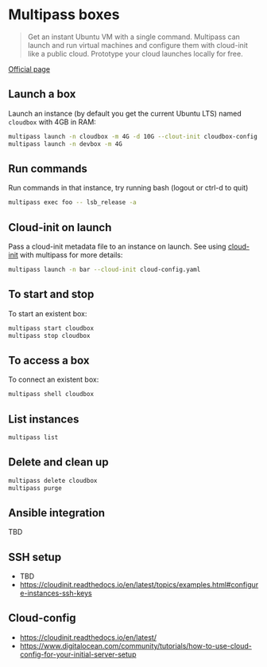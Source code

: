 # Multipass boxes

> Get an instant Ubuntu VM with a single command. Multipass can launch and run virtual machines and configure them with cloud-init like a public cloud. Prototype your cloud launches locally for free.  

[Official page](https://multipass.run/)

## Launch a box

Launch an instance (by default you get the current Ubuntu LTS) named `cloudbox` with 4GB in RAM:  
```bash
multipass launch -n cloudbox -m 4G -d 10G --clout-init cloudbox-config.yaml
multipass launch -n devbox -m 4G
```

## Run commands

Run commands in that instance, try running bash (logout or ctrl-d to quit)  
```bash
multipass exec foo -- lsb_release -a
```

## Cloud-init on launch

Pass a cloud-init metadata file to an instance on launch. See using [cloud-init](https://ubuntu.com/blog/using-cloud-init-with-multipass) with multipass for more details:

```bash
multipass launch -n bar --cloud-init cloud-config.yaml
```

## To start and stop

To start an existent box:  
```bash
multipass start cloudbox
multipass stop cloudbox
```

## To access a box

To connect an existent box:  
```bash
multipass shell cloudbox
```

## List instances

```bash
multipass list
```

## Delete and clean up

```bash
multipass delete cloudbox
multipass purge
```

## Ansible integration

TBD  

## SSH setup

- TBD
- https://cloudinit.readthedocs.io/en/latest/topics/examples.html#configure-instances-ssh-keys

## Cloud-config

- https://cloudinit.readthedocs.io/en/latest/
- https://www.digitalocean.com/community/tutorials/how-to-use-cloud-config-for-your-initial-server-setup
